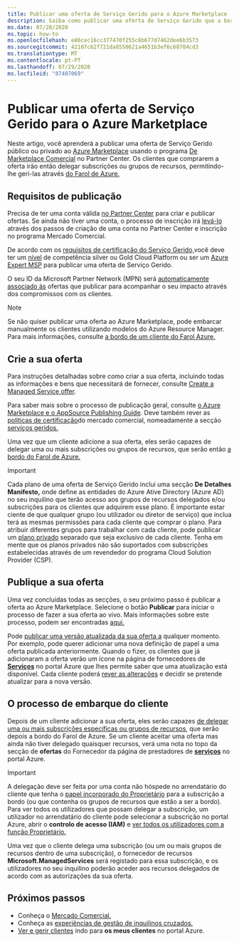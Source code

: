 ```yaml
---
title: Publicar uma oferta de Serviço Gerido para o Azure Marketplace
description: Saiba como publicar uma oferta de Serviço Gerido que a bordo dos clientes para o Farol de Azure.
ms.date: 07/28/2020
ms.topic: how-to
ms.openlocfilehash: e86cec16cc377470f255c8b677d7462dee6b3573
ms.sourcegitcommit: 42107c62f721da8550621a4651b3ef6c68704cd3
ms.translationtype: MT
ms.contentlocale: pt-PT
ms.lasthandoff: 07/29/2020
ms.locfileid: "87407069"
---
```

# <a name="publish-a-managed-service-offer-to-azure-marketplace"></a>Publicar uma oferta de Serviço Gerido para o Azure Marketplace

Neste artigo, você aprenderá a publicar uma oferta de Serviço Gerido público ou privado ao [Azure Marketplace](https://azuremarketplace.microsoft.com) usando o programa [De Marketplace Comercial](../../marketplace/partner-center-portal/commercial-marketplace-overview.md) no Partner Center. Os clientes que comprarem a oferta irão então delegar subscrições ou grupos de recursos, permitindo-lhe geri-las através [do Farol de Azure.](../overview.md)

## <a name="publishing-requirements"></a>Requisitos de publicação

Precisa de ter uma conta válida [no Partner Center](../../marketplace/partner-center-portal/create-account.md) para criar e publicar ofertas. Se ainda não tiver uma conta, o processo de inscrição irá [levá-lo](https://aka.ms/joinmarketplace) através dos passos de criação de uma conta no Partner Center e inscrição no programa Mercado Comercial.

De acordo com os [requisitos de certificação do Serviço Gerido,](/legal/marketplace/certification-policies#7004-business-requirements)você deve ter um [nível](/partner-center/learn-about-competencies) de competência silver ou Gold Cloud Platform ou ser um [Azure Expert MSP](https://partner.microsoft.com/membership/azure-expert-msp) para publicar uma oferta de Serviço Gerido.

O seu ID da Microsoft Partner Network (MPN) será [automaticamente associado às](../../cost-management-billing/manage/link-partner-id.md) ofertas que publicar para acompanhar o seu impacto através dos compromissos com os clientes.

> [!NOTE]
> Se não quiser publicar uma oferta ao Azure Marketplace, pode embarcar manualmente os clientes utilizando modelos do Azure Resource Manager. Para mais informações, consulte [a bordo de um cliente do Farol Azure.](onboard-customer.md)

## <a name="create-your-offer"></a>Crie a sua oferta

Para instruções detalhadas sobre como criar a sua oferta, incluindo todas as informações e bens que necessitará de fornecer, consulte [Create a Managed Service offer](../../marketplace/partner-center-portal/create-new-managed-service-offer.md).

Para saber mais sobre o processo de publicação geral, consulte [o Azure Marketplace e o AppSource Publishing Guide](../../marketplace/marketplace-publishers-guide.md). Deve também rever as [políticas de certificação](/legal/marketplace/certification-policies)do mercado comercial, nomeadamente a secção [serviços geridos.](/legal/marketplace/certification-policies#700-managed-services)

Uma vez que um cliente adicione a sua oferta, eles serão capazes de delegar uma ou mais subscrições ou grupos de recursos, que serão então [a bordo do Farol de Azure.](#the-customer-onboarding-process)

> [!IMPORTANT]
> Cada plano de uma oferta de Serviço Gerido inclui uma secção **De Detalhes Manifesto,** onde define as entidades do Azure Ative Directory (Azure AD) no seu inquilino que terão acesso aos grupos de recursos delegados e/ou subscrições para os clientes que adquirem esse plano. É importante estar ciente de que qualquer grupo (ou utilizador ou diretor de serviço) que inclua terá as mesmas permissões para cada cliente que comprar o plano. Para atribuir diferentes grupos para trabalhar com cada cliente, pode publicar um [plano privado](../../marketplace/private-offers.md) separado que seja exclusivo de cada cliente. Tenha em mente que os planos privados não são suportados com subscrições estabelecidas através de um revendedor do programa Cloud Solution Provider (CSP).

## <a name="publish-your-offer"></a>Publique a sua oferta

Uma vez concluídas todas as secções, o seu próximo passo é publicar a oferta ao Azure Marketplace. Selecione o botão **Publicar** para iniciar o processo de fazer a sua oferta ao vivo. Mais informações sobre este processo, podem ser encontradas [aqui.](../../marketplace/partner-center-portal/create-new-managed-service-offer.md#publish) 

Pode [publicar uma versão atualizada da sua oferta a](../..//marketplace/partner-center-portal/update-existing-offer.md) qualquer momento. Por exemplo, pode querer adicionar uma nova definição de papel a uma oferta publicada anteriormente. Quando o fizer, os clientes que já adicionaram a oferta verão um ícone na página de fornecedores de [**Serviços**](view-manage-service-providers.md) no portal Azure que lhes permite saber que uma atualização está disponível. Cada cliente poderá [rever as alterações](view-manage-service-providers.md#update-service-provider-offers) e decidir se pretende atualizar para a nova versão. 

## <a name="the-customer-onboarding-process"></a>O processo de embarque do cliente

Depois de um cliente adicionar a sua oferta, eles serão capazes [de delegar uma ou mais subscrições específicas ou grupos de recursos](view-manage-service-providers.md#delegate-resources), que serão depois a bordo do Farol de Azure. Se um cliente aceitar uma oferta mas ainda não tiver delegado quaisquer recursos, verá uma nota no topo da secção de **ofertas** do Fornecedor da página de prestadores de [**serviços**](view-manage-service-providers.md) no portal Azure.

> [!IMPORTANT]
> A delegação deve ser feita por uma conta não hóspede no arrendatário do cliente que tenha o [papel incorporado do Proprietário](../../role-based-access-control/built-in-roles.md#owner) para a subscrição a bordo (ou que contenha os grupos de recursos que estão a ser a bordo). Para ver todos os utilizadores que possam delegar a subscrição, um utilizador no arrendatário do cliente pode selecionar a subscrição no portal Azure, abrir o **controlo de acesso (IAM)** e [ver todos os utilizadores com a função Proprietário.](../../role-based-access-control/role-assignments-list-portal.md#list-owners-of-a-subscription)

Uma vez que o cliente delega uma subscrição (ou um ou mais grupos de recursos dentro de uma subscrição), o fornecedor de recursos **Microsoft.ManagedServices** será registado para essa subscrição, e os utilizadores no seu inquilino poderão aceder aos recursos delegados de acordo com as autorizações da sua oferta.

## <a name="next-steps"></a>Próximos passos

- Conheça o [Mercado Comercial.](../../marketplace/partner-center-portal/commercial-marketplace-overview.md)
- Conheça as [experiências de gestão de inquilinos cruzados.](../concepts/cross-tenant-management-experience.md)
- [Ver e gerir clientes](view-manage-customers.md) indo para **os meus clientes** no portal Azure.
